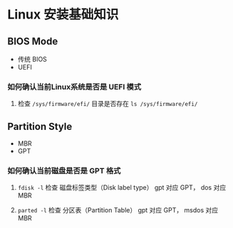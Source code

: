 # Linux 安装基础知识


## BIOS Mode

- 传统 BIOS 
- UEFI 

### 如何确认当前Linux系统是否是 UEFI 模式

1. 检查 `/sys/firmware/efi/` 目录是否存在 `ls /sys/firmware/efi/`

## Partition Style

- MBR
- GPT

### 如何确认当前磁盘是否是 GPT 格式

1. `fdisk -l` 检查 磁盘标签类型（Disk label type） gpt 对应 GPT， dos 对应 MBR

2. `parted -l` 检查 分区表（Partition Table） gpt 对应 GPT， msdos 对应 MBR

